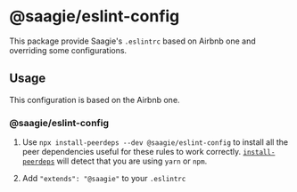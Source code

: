 # @saagie/eslint-config

This package provide Saagie's `.eslintrc` based on Airbnb one and overriding
some configurations.

## Usage

This configuration is based on the Airbnb one.

### @saagie/eslint-config

1. Use `npx install-peerdeps --dev @saagie/eslint-config` to install all the peer
   dependencies useful for these rules to work correctly. [`install-peerdeps`](https://github.com/nathanhleung/install-peerdeps)
   will detect that you are using `yarn` or `npm`.

2. Add `"extends": "@saagie"` to your `.eslintrc`
